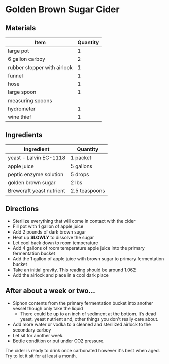 # Golden Brown Sugar Cider

## Materials

| Item | Quantity |
| ------------- | ----------- |
| large pot | 1 |
| 6 gallon carboy | 2 |
| rubber stopper with airlock | 1 |
| funnel | 1 |
| hose | 1 |
| large spoon | 1 |
| measuring spoons | |
| hydrometer | 1 |
| wine thief | 1 |

## Ingredients

| Ingredient | Quantity |
| ------------- | ----------- |
| yeast - Lalvin EC-1118 | 1 packet |
| apple juice | 5 gallons |
| peptic enzyme solution | 5 drops |
| golden brown sugar | 2 lbs |
| Brewcraft yeast nutrient | 2.5 teaspoons |

## Directions

* Sterilize everything that will come in contact with the cider
* Fill pot with 1 gallon of apple juice
* Add 2 pounds of dark brown sugar
* Heat up **SLOWLY** to dissolve the sugar
* Let cool back down to room temperature
* Add 4 gallons of room temperature apple juice into the primary fermentation bucket
* Add the 1 gallon of apple juice with brown sugar to primary fermentation bucket
* Take an initial gravity.  This reading should be around 1.062
* Add the airlock and place in a cool dark place

## After about a week or two...

* Siphon contents from the primary fermentation bucket into another vessel though only take the liquid
    * There could be up to an inch of sediment at the bottom.  It’s dead yeast, yeast nutrient and, other things you don't really care about.
* Add more water or vodka to a cleaned and sterilized airlock to the secondary carboy
* Let sit for another week.
* Bottle condition or put under CO2 pressure.

The cider is ready to drink once carbonated however it's best when aged. Try to let it sit for at least a month.
